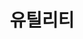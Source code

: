 ---
title: "유틸리티"
layout: category
permalink: /categories/utility/
author_profile: true
taxonomy: 유틸리티
sidebar:
  nav: "categories"
---